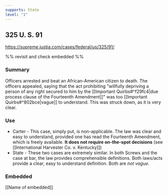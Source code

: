 ```yaml
---
supports: State
level: "1"
---
```

## 325 U. S. 91

https://supreme.justia.com/cases/federal/us/325/91/

 %% revisit and check embedded %%
 ### Summary

Officers arrested and beat an African-American citizen to death. The officers appealed, saying that the act prohibiting "willfully depriving a person of any right secured to him by the [[Important Quirbs#^f29fc4|due process clause of the Fourteenth Amendment]]" was too [[Important Quirbs#^802bce|vague]] to understand. This was struck down, as it is very clear. 

### Use

* Carter - This case, simply put, is non-applicable. The law was clear and easy to understand, provided one has read the Fourteenth Amendment, which is freely available. **It does not require on-the-spot decisions** (see [[International Harvester Co. v. Kentucky]])
* State -  These two cases are extremely similar. In both Screws and the case at bar, the law provides comprehensible definitions. Both laws/acts provide a clear, easy to understand definition. Both are *not vague*. 

### Embedded

[[Name of embedded]]